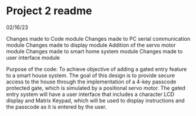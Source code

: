 # Project 2 readme

02/16/23

Changes made to Code module
Changes made to PC serial communication module
Changes made to display module
Addition of the servo motor module
Changes made to smart home system module
Changes made to user interface module


Purpose of the code:
To achieve objective of adding a gated entry feature to a smart house system. The goal of this design is to provide secure access to the house through the implementation of a 4-key passcode protected gate, which is simulated by a positional servo motor. The gated entry system will have a user interface that includes a character LCD display and Matrix Keypad, which will be used to display instructions and the passcode as it is entered by the user.
